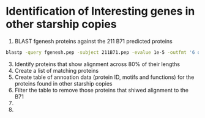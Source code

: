 # Identification of Interesting genes in other starship copies
1. BLAST fgenesh proteins against the 211 B71 predicted proteins
```bash
blastp -query fgenesh.pep -subject 211B71.pep -evalue 1e-5 -outfmt '6 qseqid sseqid qlen length' | awk '$4 > $3*0.8' . myMatchingProteins.pep
```
3. Identify proteins that show alignment across 80% of their lengths
4. Create a list of matching proteins
5. Create table of annoation data (protein ID, motifs and functions) for the proteins found in other starship copies
6. Filter the table to remove those proteins that shiwed alignment to the B71 
7. 
8. 
